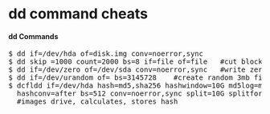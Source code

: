 dd command cheats
=================

<h4>dd Commands</h4>
<pre>
$ dd if=/dev/hda of=disk.img conv=noerror,sync
$ dd skip =1000 count=2000 bs=8 if=file of=file   #cut blocks 1000 to 3000 from file
$ dd if=/dev/zero of=/dev/sda conv=noerror,sync   #write zeroes to an entire partition
$ dd if=/dev/urandom of=<file> bs=3145728    #create random 3mb file
$ dcfldd if=/dev/hda hash=md5,sha256 hashwindow=10G md5log=md5.txt sha256log=sha256.txt \
  hashconv=after bs=512 conv=noerror,sync split=10G splitformat=aa of=driveimage.dd  
  #images drive, calculates, stores hash
</pre>
